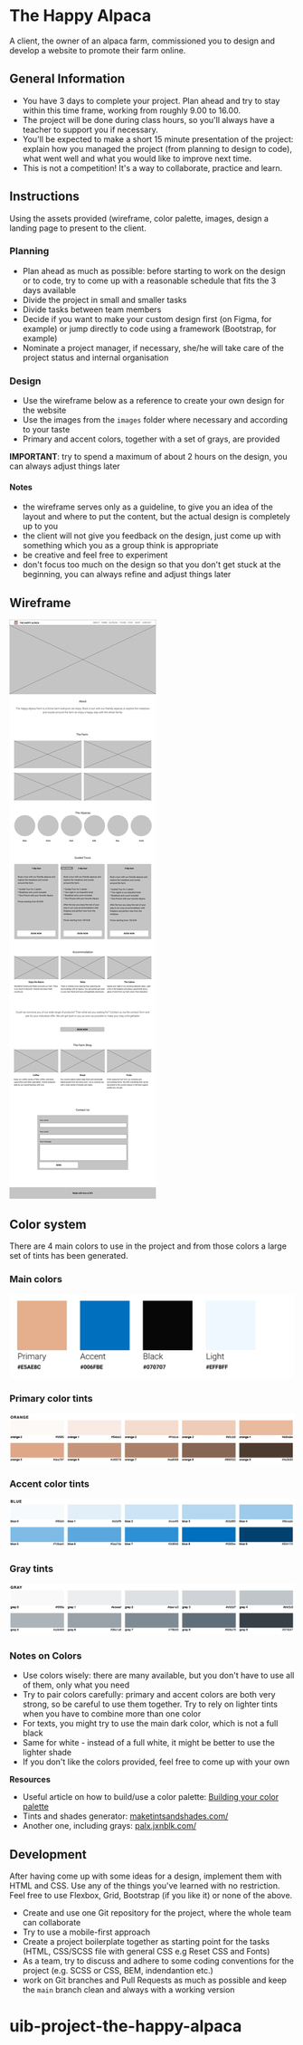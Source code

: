 # The Happy Alpaca

A client, the owner of an alpaca farm, commissioned you to design and develop a website to promote their farm online.

## General Information

- You have 3 days to complete your project. Plan ahead and try to stay within this time frame, working from roughly 9.00 to 16.00.
- The project will be done during class hours, so you'll always have a teacher to support you if necessary.
- You'll be expected to make a short 15 minute presentation of the project: explain how you managed the project (from planning to design to code), what went well and what you would like to improve next time.
- This is not a competition! It's a way to collaborate, practice and learn.

## Instructions

Using the assets provided (wireframe, color palette, images, design a landing page to present to the client.

### Planning

- Plan ahead as much as possible: before starting to work on the design or to code, try to come up with a reasonable schedule that fits the 3 days available
- Divide the project in small and smaller tasks
- Divide tasks between team members
- Decide if you want to make your custom design first (on Figma, for example) or jump directly to code using a framework (Bootstrap, for example)
- Nominate a project manager, if necessary, she/he will take care of the project status and internal organisation

### Design

- Use the wireframe below as a reference to create your own design for the website
- Use the images from the `images` folder where necessary and according to your taste
- Primary and accent colors, together with a set of grays, are provided

**IMPORTANT**: try to spend a maximum of about 2 hours on the design, you can always adjust things later

#### Notes

- the wireframe serves only as a guideline, to give you an idea of the layout and where to put the content, but the actual design is completely up to you
- the client will not give you feedback on the design, just come up with something which you as a group think is appropriate
- be creative and feel free to experiment
- don't focus too much on the design so that you don't get stuck at the beginning, you can always refine and adjust things later

## Wireframe

![](wireframe/wireframe.png)

## Color system

There are 4 main colors to use in the project and from those colors a large set of tints has been generated.

### Main colors

![](wireframe/colors.png)

### Primary color tints

![](wireframe/alpaca-colors-primary.png)

### Accent color tints

![](wireframe/alpaca-colors-accent.png)

### Gray tints

![](wireframe/alpaca-colors-gray.png)

### Notes on Colors

- Use colors wisely: there are many available, but you don't have to use all of them, only what you need
- Try to pair colors carefully: primary and accent colors are both very strong, so be careful to use them together. Try to rely on lighter tints when you have to combine more than one color
- For texts, you might try to use the main dark color, which is not a full black
- Same for white - instead of a full white, it might be better to use the lighter shade
- If you don't like the colors provided, feel free to come up with your own

**Resources**

- Useful article on how to build/use a color palette: [Building your color palette](https://refactoringui.com/previews/building-your-color-palette/)
- Tints and shades generator: [maketintsandshades.com/](https://maketintsandshades.com/)
- Another one, including grays: [palx.jxnblk.com/](https://palx.jxnblk.com/)

## Development

After having come up with some ideas for a design, implement them with HTML and
CSS. Use any of the things you've learned with no restriction. Feel free to use
Flexbox, Grid, Bootstrap (if you like it) or none of the above.

- Create and use one Git repository for the project, where the whole team can
  collaborate
- Try to use a mobile-first approach
- Create a project boilerplate together as starting point for the tasks (HTML, CSS/SCSS file with general CSS e.g Reset CSS and Fonts)
- As a team, try to discuss and adhere to some coding conventions for the project (e.g. SCSS or CSS, BEM, indendantion etc.)
- work on Git branches and Pull Requests as much as possible and keep the `main` branch clean and always with a working version
# uib-project-the-happy-alpaca